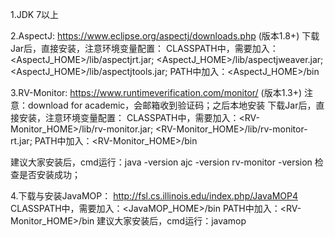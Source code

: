 1.JDK 7以上

2.AspectJ: https://www.eclipse.org/aspectj/downloads.php (版本1.8+)
	下载Jar后，直接安装，注意环境变量配置：
	CLASSPATH中，需要加入：<AspectJ_HOME>/lib/aspectjrt.jar; <AspectJ_HOME>/lib/aspectjweaver.jar; <AspectJ_HOME>/lib/aspectjtools.jar;
	PATH中加入：<AspectJ_HOME>/bin

3.RV-Monitor: https://www.runtimeverification.com/monitor/  (版本1.3+)
	注意：download for academic，会邮箱收到验证码；之后本地安装
	下载Jar后，直接安装，注意环境变量配置：
	CLASSPATH中，需要加入：<RV-Monitor_HOME>/lib/rv-monitor.jar; <RV-Monitor_HOME>/lib/rv-monitor-rt.jar;
	PATH中加入：<RV-Monitor_HOME>/bin
	
建议大家安装后，cmd运行：java -version
						 ajc -version
						 rv-monitor -version
				检查是否安装成功；

4.下载与安装JavaMOP： http://fsl.cs.illinois.edu/index.php/JavaMOP4 
	CLASSPATH中，需要加入：<JavaMOP_HOME>/bin
	PATH中加入：<RV-Monitor_HOME>/bin
建议大家安装后，cmd运行：javamop